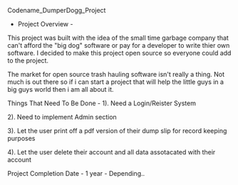 Codename_DumperDogg_Project
                                                                      
                                                                      
                                                                                                                                                                          
- Project Overview -


This project was built with the idea of the small time garbage company that can't afford the "big dog" software or pay for a developer to write thier own software. I decided to make this project open source so everyone could add to the project.

The market for open source trash hauling software isn't really a thing. Not much is out there so if i can start a project that will help the little guys in a big guys world then i am all about it.





Things That Need To Be Done -
1). Need a Login/Reister System 

2). Need to implement Admin section 

3). Let the user print off a pdf version of their dump slip for record keeping purposes 

4). Let the user delete their account and all data assotacated with their account







Project Completion Date -
1 year - Depending..
